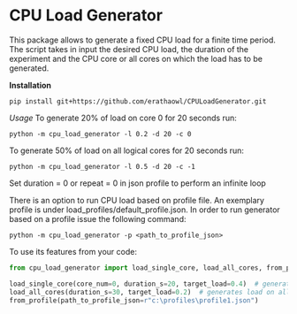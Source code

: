 CPU Load Generator
==================

This package allows to generate a fixed CPU load for a finite time period.
The script takes in input the desired CPU load, the duration of the experiment and
the CPU core or all cores on which the load has to be generated.

**Installation**
    
    pip install git+https://github.com/erathaowl/CPULoadGenerator.git

*Usage*
To generate 20% of load on core 0 for 20 seconds run:

    python -m cpu_load_generator -l 0.2 -d 20 -c 0

To generate 50% of load on all logical cores for 20 seconds run:

    python -m cpu_load_generator -l 0.5 -d 20 -c -1

Set duration = 0 or repeat = 0 in json profile to perform an infinite loop

There is an option to run CPU load based on profile file. An exemplary profile is under 
load_profiles/default_profile.json. In order to run generator based on a profile issue 
the following command:

    python -m cpu_load_generator -p <path_to_profile_json>

To use its features from your code:

```python
from cpu_load_generator import load_single_core, load_all_cores, from_profile

load_single_core(core_num=0, duration_s=20, target_load=0.4)  # generate load on single core (0)
load_all_cores(duration_s=30, target_load=0.2)  # generates load on all cores
from_profile(path_to_profile_json=r"c:\profiles\profile1.json")
```



